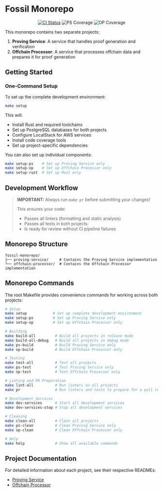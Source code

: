 # Fossil Monorepo

<div align="center">

[![CI Status](https://github.com/NethermindEth/fossil-prover-service/actions/workflows/monorepo-ci.yml/badge.svg)](https://github.com/NethermindEth/fossil-prover-service/actions/workflows/monorepo-ci.yml)
![PS Coverage][ps-coverage-badge]
![OP Coverage][op-coverage-badge]

</div>

This monorepo contains two separate projects:

1. **Proving Service**: A service that handles proof generation and verification
2. **Offchain Processor**: A service that processes offchain data and prepares it for proof generation

## Getting Started

### One-Command Setup

To set up the complete development environment:

```bash
make setup
```

This will:

- Install Rust and required toolchains
- Set up PostgreSQL databases for both projects
- Configure LocalStack for AWS services
- Install code coverage tools
- Set up project-specific dependencies

You can also set up individual components:

```bash
make setup-ps    # Set up Proving Service only
make setup-op    # Set up Offchain Processor only
make setup-rust  # Set up Rust only
```

## Development Workflow

> **IMPORTANT:** Always run `make pr` before submitting your changes!
>
> This ensures your code:
>
> - Passes all linters (formatting and static analysis)
> - Passes all tests in both projects
> - Is ready for review without CI pipeline failures

## Monorepo Structure

```text
fossil-monorepo/
├── proving-service/     # Contains the Proving Service implementation
└── offchain-processor/  # Contains the Offchain Processor implementation
```

## Monorepo Commands

The root Makefile provides convenience commands for working across both projects:

```bash
# Setup
make setup            # Set up complete development environment
make setup-ps         # Set up Proving Service only
make setup-op         # Set up Offchain Processor only

# Building
make build-all         # Build all projects in release mode
make build-all-debug   # Build all projects in debug mode
make ps-build          # Build Proving Service only
make op-build          # Build Offchain Processor only

# Testing
make test-all          # Test all projects
make ps-test           # Test Proving Service only
make op-test           # Test Offchain Processor only

# Linting and PR Preparation
make lint-all          # Run linters on all projects
make pr                # Run linters and tests to prepare for a pull request

# Development Services
make dev-services      # Start all development services
make dev-services-stop # Stop all development services

# Cleaning
make clean-all         # Clean all projects
make ps-clean          # Clean Proving Service only
make op-clean          # Clean Offchain Processor only

# Help
make help              # Show all available commands
```

## Project Documentation

For detailed information about each project, see their respective READMEs:

- [Proving Service](proving-service/README.md)
- [Offchain Processor](offchain-processor/README.md)

[ps-coverage-badge]: https://img.shields.io/badge/coverage-78.5%25-green
[op-coverage-badge]: https://img.shields.io/badge/coverage-82.3%25-green
